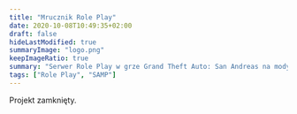 ```yaml
---
title: "Mrucznik Role Play"
date: 2020-10-08T10:49:35+02:00
draft: false
hideLastModified: true
summaryImage: "logo.png"
keepImageRatio: true
summary: "Serwer Role Play w grze Grand Theft Auto: San Andreas na modyfikacji SA:MP."
tags: ["Role Play", "SAMP"]
---
```


Projekt zamknięty.